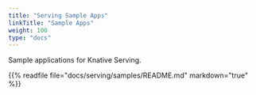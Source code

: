 ```yaml
---
title: "Serving Sample Apps"
linkTitle: "Sample Apps"
weight: 100
type: "docs"
---
```


Sample applications for Knative Serving.

{{% readfile file="docs/serving/samples/README.md" markdown="true" %}}
